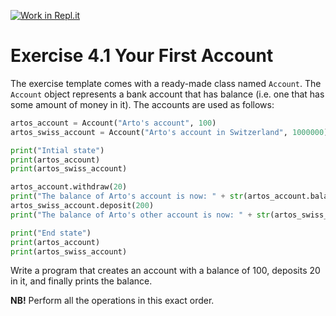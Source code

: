 [![Work in Repl.it](https://classroom.github.com/assets/work-in-replit-14baed9a392b3a25080506f3b7b6d57f295ec2978f6f33ec97e36a161684cbe9.svg)](https://classroom.github.com/online_ide?assignment_repo_id=4046485&assignment_repo_type=AssignmentRepo)
# Exercise 4.1 Your First Account

The exercise template comes with a ready-made class named `Account`. The `Account` object represents a bank account that has balance (i.e. one that has some amount of money in it). The accounts are used as follows:

```python
artos_account = Account("Arto's account", 100)
artos_swiss_account = Account("Arto's account in Switzerland", 1000000)

print("Intial state")
print(artos_account)
print(artos_swiss_account)

artos_account.withdraw(20)
print("The balance of Arto's account is now: " + str(artos_account.balance()))
artos_swiss_account.deposit(200)
print("The balance of Arto's other account is now: " + str(artos_swiss_account.balance()))

print("End state")
print(artos_account)
print(artos_swiss_account)
```

Write a program that creates an account with a balance of 100, deposits 20 in it, and finally prints the balance.

**NB!** Perform all the operations in this exact order.

